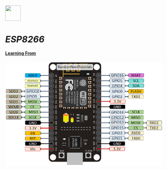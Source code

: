 ###### <img src="http://domoticx.com/wp-content/uploads/2015/12/Espressif-logo.png" height="50" width="50"></img>
# *ESP8266*
#### [Learning From](https://randomnerdtutorials.com/projects-esp8266/)

![ESP8266](ESP8266pin.png)
